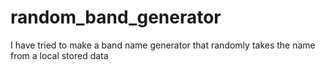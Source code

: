 # random_band_generator
I have tried to make a band name generator that randomly takes the name from a local stored data 
